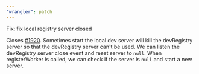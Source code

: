 ```yaml
---
"wrangler": patch
---
```


Fix: fix local registry server closed

Closes [#1920](https://github.com/cloudflare/workers-sdk/issues/1920). Sometimes start the local dev server will kill
the devRegistry server so that the devRegistry server can't be used. We can listen the devRegistry server close event
and reset server to `null`. When registerWorker is called, we can check if the server is `null` and start a new server.

